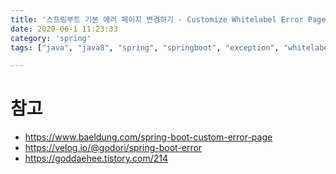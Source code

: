 ```yaml
---
title: '스프링부트 기본 에러 페이지 변경하기 - Customize Whitelabel Error Page'
date: 2020-06-1 11:23:33
category: 'spring'
tags: ["java", "java8", "spring", "springboot", "exception", "whitelabel", "error", "자바", "자바8", "스프링부트", "스프링", "오류"]

---
```


# 참고

* https://www.baeldung.com/spring-boot-custom-error-page
* https://velog.io/@godori/spring-boot-error
* https://goddaehee.tistory.com/214

